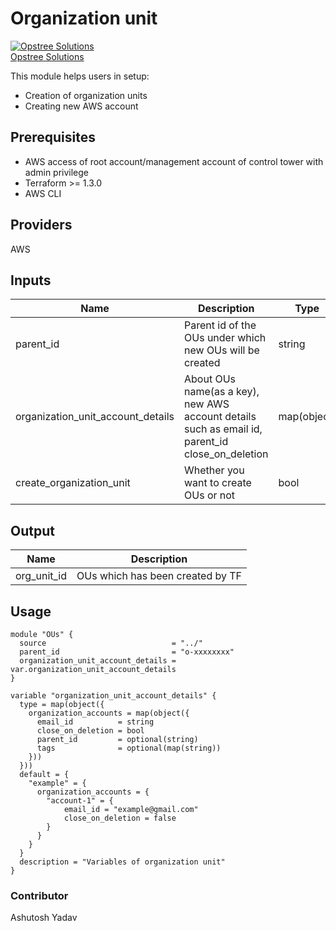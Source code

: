 # Organization unit
[![Opstree Solutions][opstree_avatar]][opstree_homepage]<br/>[Opstree Solutions][opstree_homepage] 

  [opstree_homepage]: https://opstree.github.io/
  [opstree_avatar]: https://img.cloudposse.com/150x150/https://github.com/opstree.png

This module helps users in setup:
- Creation of organization units
- Creating new AWS account

## Prerequisites
- AWS access of root account/management account of control tower with admin privilege
- Terraform >= 1.3.0
- AWS CLI
## Providers
AWS

## Inputs
| Name | Description | Type | Default | Required |
|-------|----------|------|-----|-----|
|parent_id|Parent id of the OUs under which new OUs will be created| string | null | no |
|organization_unit_account_details| About OUs name(as a key), new AWS account details such as email id, parent_id close_on_deletion| map(object)| null | yes|
|create_organization_unit| Whether you want to create OUs or not| bool| true | no|

## Output
| Name | Description |
|------|-------------|
|org_unit_id|OUs which has been created by TF|

## Usage
```hcl
module "OUs" {
  source                            = "../"
  parent_id                         = "o-xxxxxxxx"
  organization_unit_account_details = var.organization_unit_account_details
}

variable "organization_unit_account_details" {
  type = map(object({
    organization_accounts = map(object({
      email_id          = string
      close_on_deletion = bool
      parent_id         = optional(string)
      tags              = optional(map(string))
    }))
  }))
  default = {
    "example" = {
      organization_accounts = {
        "account-1" = {
            email_id = "example@gmail.com"
            close_on_deletion = false
        }
      }
    }
  }
  description = "Variables of organization unit"
}
```

### Contributor
Ashutosh Yadav
